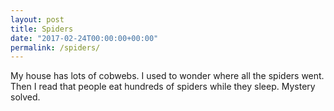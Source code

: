 ```yaml
---
layout: post
title: Spiders
date: "2017-02-24T00:00:00+00:00"
permalink: /spiders/
---
```


My house has lots of cobwebs. I used to wonder where all the spiders went. Then I read that people eat hundreds of spiders while they sleep. Mystery solved.
